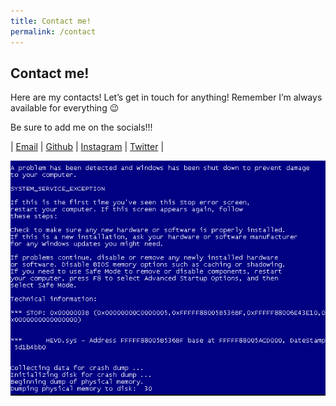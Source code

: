 ```yaml
---
title: Contact me!
permalink: /contact
---
```

## Contact me!


Here are my contacts! Let’s get in touch for anything!
Remember I’m always available for everything 😉

Be sure to add me on the socials!!!

| [Email](mailto:fracchetto1995@gmail.com) | [Github](https://github.com/FrancescoLucarini) | [Instagram](https://www.instagram.com/franciscolucarini/) | [Twitter](https://twitter.com/FrancesLucarini) |

![](/img/hevd.png)